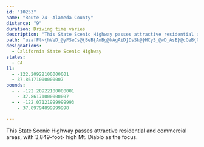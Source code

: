 ```yaml
---
id: "10253"
name: "Route 24--Alameda County"
distance: "9"
duration: Driving time varies
description: "This State Scenic Highway passes attractive residential and commercial areas, with 3,849-foot- high Mt. Diablo as the focus."
path: "uzafFt~{hVeD_@yFSeCs@{BeB{AmBg@kAgAiD}DsSk@}HCyS_@wD_AsE}@cCeB{C}Sm[{KsOiFoGmFeFqC_Cq`@kXaZ{OkEeDuAuAiDeEmAeBcFwJgC{HuAkGeAaGs@oFy@gJ]eJE{DRoLXoHnCw[vCq`@n@gGJqDKcFiAgQCaEN_C|C_YHqDQsFy@wGmNo}@_B{LwD}`@cEif@{IqaAi@}NU__@e@ue@TuJhAqJNkBjGo]PuC?gBK_C]mCo@qCyBoDsAsAyA_Ae@S"
designations:
  - California State Scenic Highway
states:
  - CA
ll:
  - -122.20922100000001
  - 37.86171000000007
bounds:
  - - -122.20922100000001
    - 37.86171000000007
  - - -122.07121999999993
    - 37.89794899999998

---
```


This State Scenic Highway passes attractive residential and commercial areas, with 3,849-foot- high Mt. Diablo as the focus.
